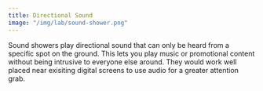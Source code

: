 ```yaml
---
title: Directional Sound
image: "/img/lab/sound-shower.png"
---
```


Sound showers play directional sound that can only be heard from a specific spot on the ground. This lets you play music or promotional content without being intrusive to everyone else around. They would work well placed near exisiting digital screens to use audio for a greater attention grab.
